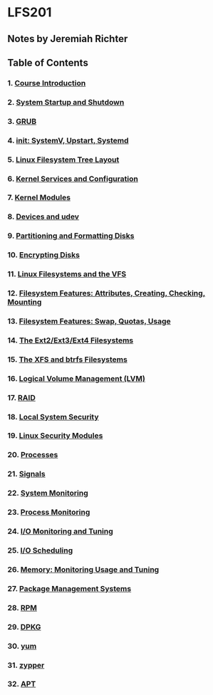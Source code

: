 # LFS201
## Notes by Jeremiah Richter

## Table of Contents

### 1. [Course Introduction](/sections/01.md)

### 2. [System Startup and Shutdown](/sections/02.md)

### 3. [GRUB](/sections/03.md)

### 4. [init: SystemV, Upstart, Systemd](/sections/04.md)

### 5. [Linux Filesystem Tree Layout](/sections/05.md)

### 6. [Kernel Services and Configuration](/sections/06.md)

### 7. [Kernel Modules](/sections/07.md)

### 8. [Devices and udev](/sections/08.md)

### 9. [Partitioning and Formatting Disks](/sections/09.md)

### 10. [Encrypting Disks](/sections/10.md)

### 11. [Linux Filesystems and the VFS](/sections/11.md)

### 12. [Filesystem Features: Attributes, Creating, Checking, Mounting](/sections/12.md)

### 13. [Filesystem Features: Swap, Quotas, Usage](/sections/13.md)

### 14. [The Ext2/Ext3/Ext4 Filesystems](/sections/14.md)

### 15. [The XFS and btrfs Filesystems](/sections/15.md)

### 16. [Logical Volume Management (LVM)](/sections/16.md)

### 17. [RAID](/sections/17.md)

### 18. [Local System Security](/sections/18.md)

### 19. [Linux Security Modules](/sections/19.md)

### 20. [Processes](/sections/20.md)

### 21. [Signals](/sections/21.md)

### 22. [System Monitoring](/sections/22.md)

### 23. [Process Monitoring](/sections/23.md)

### 24. [I/O Monitoring and Tuning](/sections/24.md)

### 25. [I/O Scheduling](/sections/25.md)

### 26. [Memory: Monitoring Usage and Tuning](/sections/26.md)

### 27. [Package Management Systems](/sections/27.md)

### 28. [RPM](/sections/28.md)

### 29. [DPKG](/sections/29.md)

### 30. [yum](/sections/30.md)

### 31. [zypper](/sections/31.md)

### 32. [APT](/sections/32.md)
